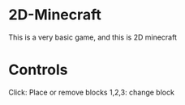 # 2D-Minecraft
This is a very basic game, and this is 2D minecraft
# Controls
Click: Place or remove blocks
1,2,3: change block
